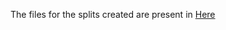 The files for the splits created are present in [Here](https://iiitaphyd-my.sharepoint.com/:f:/g/personal/kanakala_ganesh_research_iiit_ac_in/EqUTfLkjW41Nqfaq7KftcbcBCooYK0gZQGDIa7PI5xgxvw?e=NO9Jaa)
